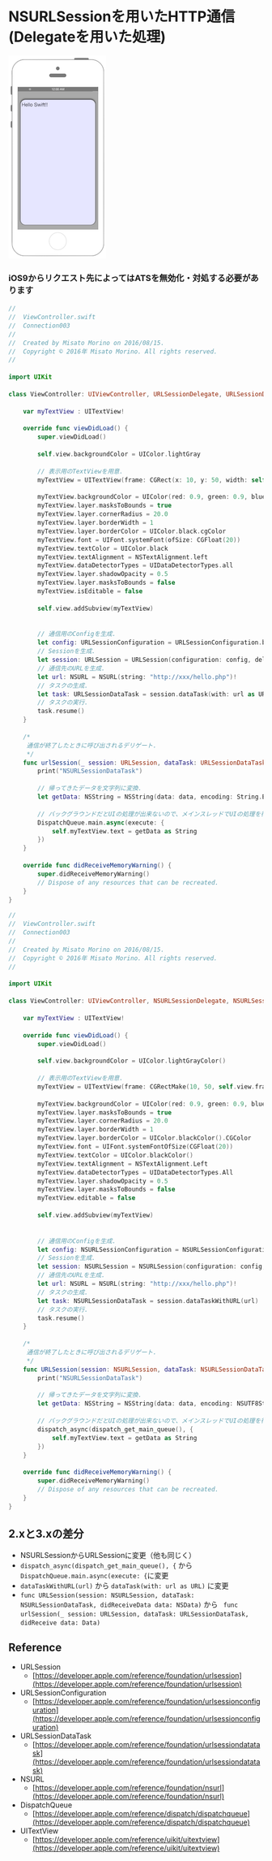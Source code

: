 # NSURLSessionを用いたHTTP通信(Delegateを用いた処理)

![Preview connection001](./img/Connection003.png)

### iOS9からリクエスト先によってはATSを無効化・対処する必要があります

```swift fct_label="Swift 4.x/Swift 3.x"
//
//  ViewController.swift
//  Connection003
//
//  Created by Misato Morino on 2016/08/15.
//  Copyright © 2016年 Misato Morino. All rights reserved.
//

import UIKit

class ViewController: UIViewController, URLSessionDelegate, URLSessionDataDelegate {
    
    var myTextView : UITextView!
    
    override func viewDidLoad() {
        super.viewDidLoad()
        
        self.view.backgroundColor = UIColor.lightGray
        
        // 表示用のTextViewを用意.
        myTextView = UITextView(frame: CGRect(x: 10, y: 50, width: self.view.frame.width - 20, height: 500))
        
        myTextView.backgroundColor = UIColor(red: 0.9, green: 0.9, blue: 1, alpha: 1.0)
        myTextView.layer.masksToBounds = true
        myTextView.layer.cornerRadius = 20.0
        myTextView.layer.borderWidth = 1
        myTextView.layer.borderColor = UIColor.black.cgColor
        myTextView.font = UIFont.systemFont(ofSize: CGFloat(20))
        myTextView.textColor = UIColor.black
        myTextView.textAlignment = NSTextAlignment.left
        myTextView.dataDetectorTypes = UIDataDetectorTypes.all
        myTextView.layer.shadowOpacity = 0.5
        myTextView.layer.masksToBounds = false
        myTextView.isEditable = false
        
        self.view.addSubview(myTextView)
        
        
        // 通信用のConfigを生成.
        let config: URLSessionConfiguration = URLSessionConfiguration.background(withIdentifier: "backgroundTask")
        // Sessionを生成.
        let session: URLSession = URLSession(configuration: config, delegate: self, delegateQueue: nil)
        // 通信先のURLを生成.
        let url: NSURL = NSURL(string: "http://xxx/hello.php")!
        // タスクの生成.
        let task: URLSessionDataTask = session.dataTask(with: url as URL)
        // タスクの実行.
        task.resume()
    }
    
    /*
     通信が終了したときに呼び出されるデリゲート.
     */
    func urlSession(_ session: URLSession, dataTask: URLSessionDataTask, didReceive data: Data) {
        print("NSURLSessionDataTask")
        
        // 帰ってきたデータを文字列に変換.
        let getData: NSString = NSString(data: data, encoding: String.Encoding.utf8.rawValue)!
        
        // バックグラウンドだとUIの処理が出来ないので、メインスレッドでUIの処理を行わせる.
        DispatchQueue.main.async(execute: {
            self.myTextView.text = getData as String
        })
    }
    
    override func didReceiveMemoryWarning() {
        super.didReceiveMemoryWarning()
        // Dispose of any resources that can be recreated.
    } 
} 
```

```swift fct_label="Swift 2.3"
//
//  ViewController.swift
//  Connection003
//
//  Created by Misato Morino on 2016/08/15.
//  Copyright © 2016年 Misato Morino. All rights reserved.
//

import UIKit

class ViewController: UIViewController, NSURLSessionDelegate, NSURLSessionDataDelegate {
    
    var myTextView : UITextView!
    
    override func viewDidLoad() {
        super.viewDidLoad()
        
        self.view.backgroundColor = UIColor.lightGrayColor()
        
        // 表示用のTextViewを用意.
        myTextView = UITextView(frame: CGRectMake(10, 50, self.view.frame.width - 20, 500))
        
        myTextView.backgroundColor = UIColor(red: 0.9, green: 0.9, blue: 1, alpha: 1.0)
        myTextView.layer.masksToBounds = true
        myTextView.layer.cornerRadius = 20.0
        myTextView.layer.borderWidth = 1
        myTextView.layer.borderColor = UIColor.blackColor().CGColor
        myTextView.font = UIFont.systemFontOfSize(CGFloat(20))
        myTextView.textColor = UIColor.blackColor()
        myTextView.textAlignment = NSTextAlignment.Left
        myTextView.dataDetectorTypes = UIDataDetectorTypes.All
        myTextView.layer.shadowOpacity = 0.5
        myTextView.layer.masksToBounds = false
        myTextView.editable = false
        
        self.view.addSubview(myTextView)
        
        
        // 通信用のConfigを生成.
        let config: NSURLSessionConfiguration = NSURLSessionConfiguration.backgroundSessionConfigurationWithIdentifier("backgroundTask")
        // Sessionを生成.
        let session: NSURLSession = NSURLSession(configuration: config, delegate: self, delegateQueue: nil)
        // 通信先のURLを生成.
        let url: NSURL = NSURL(string: "http://xxx/hello.php")!
        // タスクの生成.
        let task: NSURLSessionDataTask = session.dataTaskWithURL(url)
        // タスクの実行.
        task.resume() 
    }
    
    /*
     通信が終了したときに呼び出されるデリゲート.
     */
    func URLSession(session: NSURLSession, dataTask: NSURLSessionDataTask, didReceiveData data: NSData) {
        print("NSURLSessionDataTask")
        
        // 帰ってきたデータを文字列に変換.
        let getData: NSString = NSString(data: data, encoding: NSUTF8StringEncoding)!
        
        // バックグラウンドだとUIの処理が出来ないので、メインスレッドでUIの処理を行わせる.
        dispatch_async(dispatch_get_main_queue(), {
            self.myTextView.text = getData as String
        })
    }
    
    override func didReceiveMemoryWarning() {
        super.didReceiveMemoryWarning()
        // Dispose of any resources that can be recreated.
    } 
} 
```

## 2.xと3.xの差分

* NSURLSessionからURLSessionに変更（他も同じく）
* ```dispatch_async(dispatch_get_main_queue(), {``` から```DispatchQueue.main.async(execute: {```に変更
* ```dataTaskWithURL(url)``` から ```dataTask(with: url as URL)``` に変更
* ```func URLSession(session: NSURLSession, dataTask: NSURLSessionDataTask, didReceiveData data: NSData)``` から ``` func urlSession(_ session: URLSession, dataTask: URLSessionDataTask, didReceive data: Data)```
 

## Reference

* URLSession
	* [https://developer.apple.com/reference/foundation/urlsession](https://developer.apple.com/reference/foundation/urlsession)
* URLSessionConfiguration
    * [https://developer.apple.com/reference/foundation/urlsessionconfiguration](https://developer.apple.com/reference/foundation/urlsessionconfiguration)
* URLSessionDataTask
    * [https://developer.apple.com/reference/foundation/urlsessiondatatask](https://developer.apple.com/reference/foundation/urlsessiondatatask)
* NSURL
    * [https://developer.apple.com/reference/foundation/nsurl](https://developer.apple.com/reference/foundation/nsurl)
* DispatchQueue
    * [https://developer.apple.com/reference/dispatch/dispatchqueue](https://developer.apple.com/reference/dispatch/dispatchqueue)
* UITextView
	* [https://developer.apple.com/reference/uikit/uitextview](https://developer.apple.com/reference/uikit/uitextview)
